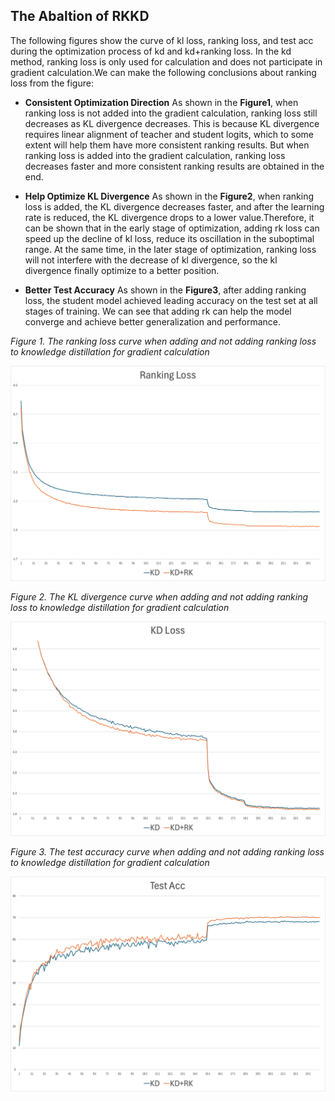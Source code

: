 **The Abaltion of RKKD**
---
The following figures show the curve of kl loss, ranking loss, and test acc during the optimization process of kd and kd+ranking loss. In the kd method, ranking loss is only used for calculation and does not participate in gradient calculation.We can make the following conclusions about ranking loss from the figure:

- **Consistent Optimization Direction** As shown in the **Figure1**, when ranking loss is not added into the gradient calculation, ranking loss still decreases as KL divergence decreases. This is because KL divergence requires linear alignment of teacher and student logits, which to some extent will help them have more consistent ranking results. But when ranking loss is added into the gradient calculation, ranking loss decreases faster and more consistent ranking results are obtained in the end.
  
- **Help Optimize KL Divergence** As shown in the **Figure2**, when ranking loss is added, the KL divergence decreases faster, and after the learning rate is reduced, the KL divergence drops to a lower value.Therefore, it can be shown that in the early stage of optimization, adding rk loss can speed up the decline of kl loss, reduce its oscillation in the suboptimal range. At the same time, in the later stage of optimization, ranking loss will not interfere with the decrease of kl divergence, so the kl divergence finally optimize to a better position.

- **Better Test Accuracy** As shown in the **Figure3**, after adding ranking loss, the student model achieved leading accuracy on the test set at all stages of training. We can see that adding rk can help the model converge and achieve better generalization and performance.
  
*Figure 1. The ranking loss curve when adding and not adding ranking loss to knowledge distillation for gradient calculation*

![image](https://github.com/nathanielyvo/Ablation-of-RKKD/blob/main/rk_loss.jpg)

*Figure 2. The KL divergence curve when adding and not adding ranking loss to knowledge distillation for gradient calculation*

![image](https://github.com/nathanielyvo/Ablation-of-RKKD/blob/main/kd_loss.jpg)

*Figure 3. The test accuracy curve when adding and not adding ranking loss to knowledge distillation for gradient calculation*

![image](https://github.com/nathanielyvo/Ablation-of-RKKD/blob/main/test_acc.jpg)
